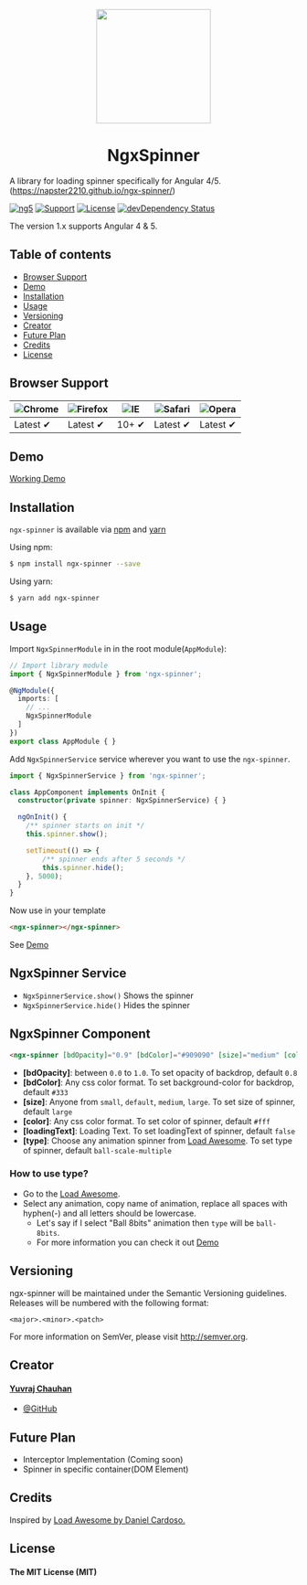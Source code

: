 <p align="center">
  <img height="200px" width="200px" style="text-align: center;" src="https://cdn.rawgit.com/Napster2210/ngx-spinner/gh-pages/assets/logo.png">
  <h1 align="center">NgxSpinner</h1>
</p>

A library for loading spinner specifically for Angular 4/5. (https://napster2210.github.io/ngx-spinner/)

[![ng5](https://img.shields.io/travis/rust-lang/rust.svg?style=flat-square)]()
[![Support](https://img.shields.io/badge/Support-Angular%202%2B-brightgreen.svg?style=flat-square)]()
[![License](https://img.shields.io/npm/l/express.svg?style=flat-square)]()
[![devDependency Status](https://img.shields.io/david/expressjs/express.svg?style=flat-square)]()

The version 1.x supports Angular 4 & 5.

## Table of contents

- [Browser Support](#browser-support)
- [Demo](#demo)
- [Installation](#installation)
- [Usage](#usage)
- [Versioning](#versioning)
- [Creator](#creator)
- [Future Plan](#future-plan)
- [Credits](#credits)
- [License](#license)

## Browser Support

![Chrome](http://icons.iconarchive.com/icons/google/chrome/48/Google-Chrome-icon.png) | ![Firefox](https://support.cdn.mozilla.net/static/sumo/img/favicon.ico) | ![IE](https://www.msccruises.co.uk/wcsstore/MSCB2CStoreFrontAssetStore//images/icon_ie.png) | ![Safari](https://aplweb.sercomtel.com.br/sistemas/areaCliente/img/logoSafari.png) | ![Opera](https://www.webcomponents.org/assets/opera.png)
--- | --- | --- | --- | --- |
Latest ✔ | Latest ✔ | 10+ ✔ | Latest ✔ | Latest ✔ |

## Demo

[Working Demo](https://napster2210.github.io/ngx-spinner/)

## Installation

`ngx-spinner` is available via [npm](https://www.npmjs.com/package/ngx-spinner) and [yarn](https://yarnpkg.com/en/package/ngx-spinner)

Using npm:
```bash
$ npm install ngx-spinner --save
```

Using yarn:
```bash
$ yarn add ngx-spinner
```

## Usage

Import `NgxSpinnerModule` in  in the root module(`AppModule`):
```typescript
// Import library module
import { NgxSpinnerModule } from 'ngx-spinner';

@NgModule({
  imports: [
    // ...
    NgxSpinnerModule
  ]
})
export class AppModule { }
```

Add `NgxSpinnerService` service wherever you want to use the `ngx-spinner`.
```typescript
import { NgxSpinnerService } from 'ngx-spinner';

class AppComponent implements OnInit {
  constructor(private spinner: NgxSpinnerService) { }

  ngOnInit() {
    /** spinner starts on init */
    this.spinner.show();

    setTimeout(() => {
        /** spinner ends after 5 seconds */
        this.spinner.hide();
    }, 5000);
  }
}
```

Now use in your template
```html
<ngx-spinner></ngx-spinner>
```
See [Demo](https://napster2210.github.io/ngx-spinner/)

## NgxSpinner Service

- `NgxSpinnerService.show()`  Shows the spinner
- `NgxSpinnerService.hide()`  Hides the spinner

## NgxSpinner Component

```html
<ngx-spinner [bdOpacity]="0.9" [bdColor]="#909090" [size]="medium" [color]="#fff" [loadingText]="Loading..." [type]="ball-scale-multiple"></ngx-spinner>
```

- **[bdOpacity]**: between `0.0` to `1.0`.
  To set opacity of backdrop, default `0.8`
- **[bdColor]**: Any css color format.
  To set background-color for backdrop, default `#333`
- **[size]**: Anyone from `small`, `default`, `medium`, `large`.
  To set size of spinner, default `large`
- **[color]**: Any css color format.
  To set color of spinner, default `#fff`
- **[loadingText]**: Loading Text.
  To set loadingText of spinner, default `false`  
- **[type]**: Choose any animation spinner from [Load Awesome](http://github.danielcardoso.net/load-awesome/animations.html).
  To set type of spinner, default `ball-scale-multiple`
  
### How to use type?

- Go to the [Load Awesome](http://github.danielcardoso.net/load-awesome/animations.html).
- Select any animation, copy name of animation, replace all spaces with hyphen(-) and all letters should be lowercase. 
  - Let's say if I select "Ball 8bits" animation then `type` will be `ball-8bits`.
  - For more information you can check it out [Demo](https://napster2210.github.io/ngx-spinner/)


## Versioning

ngx-spinner will be maintained under the Semantic Versioning guidelines.
Releases will be numbered with the following format:

`<major>.<minor>.<patch>`

For more information on SemVer, please visit http://semver.org.

## Creator

#### [Yuvraj Chauhan](mailto:yuvrajchauhan3113@gmail.com)
- [@GitHub](https://github.com/Napster2210)

## Future Plan

- Interceptor Implementation (Coming soon)
- Spinner in specific container(DOM Element)

## Credits

 Inspired by [Load Awesome by Daniel Cardoso.](https://github.com/danielcardoso/load-awesome)

## License

#### The MIT License (MIT)
